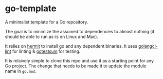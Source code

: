 # go-template
A minimalist template for a Go repository.

The goal is to minimize the assumed to dependencies to almost nothing (it should be able to run as-is on Linux and Mac).

It relies on [hermit](https://github.com/cashapp/hermit) to install go and any dependent binaries. It uses [golangci-lint](https://github.com/golangci/golangci-lint) for linting & [gotestsum](https://github.com/gotestyourself/gotestsum) for testing.

It is relaively simple to clone this repo and use it as a starting point for any Go project. The change that needs to be made it to update the module name in `go.mod`.
